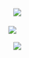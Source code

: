 <!-- Welcome to my GitHub space! -->
<h1 align="center">
    <img src="https://readme-typing-svg.herokuapp.com/?font=Righteous&size=35&center=true&vCenter=true&width=500&height=70&duration=4000&lines=👋+Hello,+Future+Collaborator!;🇮🇳+I'm+Devabrata+patra;" />
</h1>


<div align="center" style="margin-top: 20px;">

![](https://github-readme-streak-stats.herokuapp.com/?user=Devabratapatra&theme=dark&hide_border=false)&nbsp;&nbsp;&nbsp;&nbsp;&nbsp;
<!--![](https://github-readme-stats.vercel.app/api/top-langs/?username=Devabratapatra&theme=dark&hide_border=false&include_all_commits=false&count_private=false&layout=compact)-->

</div>

<div align="center">
    <img src="https://skillicons.dev/icons?i=html,css,javascript,c,cpp,python,linux,git,nodejs,mongo,arduino" />
</div>

